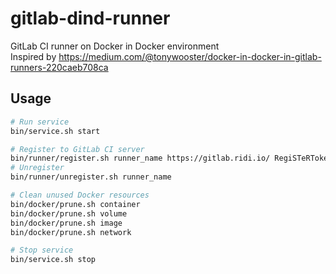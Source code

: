 # gitlab-dind-runner
GitLab CI runner on Docker in Docker environment  
Inspired by https://medium.com/@tonywooster/docker-in-docker-in-gitlab-runners-220caeb708ca

## Usage
```bash
# Run service
bin/service.sh start

# Register to GitLab CI server
bin/runner/register.sh runner_name https://gitlab.ridi.io/ RegiSTeRTokeN
# Unregister
bin/runner/unregister.sh runner_name

# Clean unused Docker resources
bin/docker/prune.sh container
bin/docker/prune.sh volume
bin/docker/prune.sh image
bin/docker/prune.sh network

# Stop service
bin/service.sh stop
```
